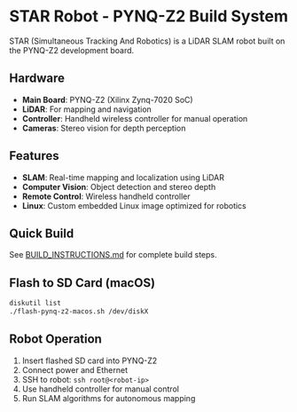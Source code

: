 # STAR Robot - PYNQ-Z2 Build System

STAR (Simultaneous Tracking And Robotics) is a LiDAR SLAM robot built on the PYNQ-Z2 development board.

## Hardware

- **Main Board**: PYNQ-Z2 (Xilinx Zynq-7020 SoC)
- **LiDAR**: For mapping and navigation
- **Controller**: Handheld wireless controller for manual operation
- **Cameras**: Stereo vision for depth perception

## Features

- **SLAM**: Real-time mapping and localization using LiDAR
- **Computer Vision**: Object detection and stereo depth
- **Remote Control**: Wireless handheld controller
- **Linux**: Custom embedded Linux image optimized for robotics

## Quick Build

See [BUILD_INSTRUCTIONS.md](BUILD_INSTRUCTIONS.md) for complete build steps.

## Flash to SD Card (macOS)

```bash
diskutil list
./flash-pynq-z2-macos.sh /dev/diskX
```

## Robot Operation

1. Insert flashed SD card into PYNQ-Z2
2. Connect power and Ethernet
3. SSH to robot: `ssh root@<robot-ip>`
4. Use handheld controller for manual control
5. Run SLAM algorithms for autonomous mapping